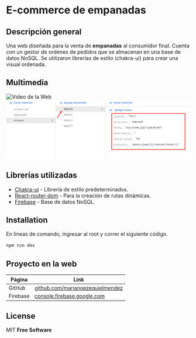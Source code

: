 # E-commerce de empanadas

## Descripción general

Una web diseñada para la venta de **empanadas** al consumidor final. Cuenta con un gestor de ordenes de pedidos que se almacenan en una base de datos NoSQL. Se utilizaron librerías de estilo (chakra-ui) para crear una visual ordenada.

## Multimedia

![Video de la Web](./src/assets/Web_react.gif)
![Base de datos](./src/assets/firebase_react.png)

## Librerías utilizadas

- [Chakra-ui](https://chakra-ui.com/) - Librería de estilo predeterminados.
- [React-router-dom](https://reactrouter.com/en/main) - Para la creación de rutas dinámicas.
- [Firebase](https://firebase.google.com/) - Base de datos NoSQL.

## Installation

En líneas de comando, ingresar al root y correr el siguiente código.

```sh
npm run dev
```

## Proyecto en la web

| Página   | Link                                                                                                                                                    |
| -------- | ------------------------------------------------------------------------------------------------------------------------------------------------------- |
| GitHub   | [github.com/marianoezequielmendez](https://github.com/marianoezequielmendez/react_coderhouse)                                                           |
| Firebase | [console.firebase.google.com](https://console.firebase.google.com/u/0/project/react-coderhouse-91364/firestore/data/~2Fcategorias~2Fclasicas?hl=es-419) |

## License

MIT
**Free Software**
